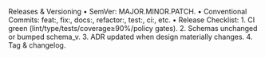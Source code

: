 Releases & Versioning
	•	SemVer: MAJOR.MINOR.PATCH.
	•	Conventional Commits: feat:, fix:, docs:, refactor:, test:, ci:, etc.
	•	Release Checklist:
	1.	CI green (lint/type/tests/coverage≥90%/policy gates).
	2.	Schemas unchanged or bumped schema_v.
	3.	ADR updated when design materially changes.
	4.	Tag & changelog.
